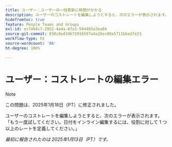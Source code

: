 ```yaml
---
title: ユーザー：ユーザーの一括更新に時間がかかる
description: ユーザーのコストレートを編集しようとすると、次のエラーが表示されます。「もう一度試してください。日付をインライン編集するには、役割に対して 1 つ以上のレートを定義してください。」
hidefromtoc: true
feature: People Teams and Groups
exl-id: ec7464c7-2952-4a4a-8fa1-594405a3ea84
source-git-commit: 838c8ed34b72916597a4a28ec00a5711bba3fe23
workflow-type: ht
source-wordcount: '86'
ht-degree: 100%

---
```


# ユーザー：コストレートの編集エラー

>[!NOTE]
>
>この問題は、2025年1月18日（PT）に修正されました。

ユーザーのコストレートを編集しようとすると、次のエラーが表示されます。「もう一度試してください。日付をインライン編集するには、役割に対して 1 つ以上のレートを定義してください。」

_最初に報告されたのは 2025年1月13日（PT）です。_
